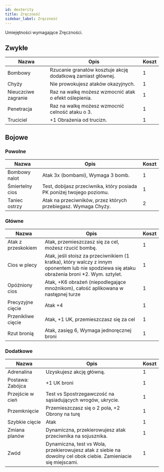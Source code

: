 ```yaml
---
id: dexterity
title: Zręczność
sidebar_label: Zręczność
---
```


Umiejętności wymagające Zręczności.

## Zwykłe

| Nazwa | Opis | Koszt |
|-------|------|-------|
| Bombowy | Rzucanie granatów kosztuje akcję dodatkową zamiast głównej. | 1 |
| Chyży | Nie prowokujesz ataków okazyjnych. | 1 |
| Nieuczciwe zagranie | Raz na walkę możesz wzmocnić atak o efekt oślepienia. | 1 |
| Penetracja | Raz na walkę możesz wzmocnić celność ataku o 3. | 1 |
| Truciciel | +1 Obrażenia od trucizn. | 1 |

## Bojowe

### Powolne
| Nazwa | Opis | Koszt |
|-------|------|-------|
| Bombowy nalot | Atak 3x (bombami), Wymaga 3 bomb. | 1 |
| Śmiertelny cios | Test, dobijasz przeciwnika, który posiada PK poniżej twojego poziomu. | 1 |
| Taniec ostrzy | Atak na przeciwników, przez których przebiegasz. Wymaga Chyży. | 2 |

### Główne
| Nazwa | Opis | Koszt |
|-------|------|-------|
| Atak z przeskokiem | Atak, przemieszczasz się za cel, możesz rzucić bombę. | 1 |
| Cios w plecy | Atak, jeśli stoisz za przeciwnikiem (1 kratka), który walczy z innym oponentem lub nie spodziewa się ataku obrażenia broni *2. Wym. sztylet. | 1 |
| Opóźniony cios | Atak, +K6 obrażeń (niepodlegające mnożnikom), całość aplikowana w następnej turze | 1 |
| Precyzyjne cięcie | Atak +4 | 1 |
| Przenikliwe cięcie | Atak, +1 UK, przemieszczasz się za cel | 1 |
| Rzut bronią | Atak, zasięg 6, Wymaga jednoręcznej broni | 1 |

### Dodatkowe
| Nazwa | Opis | Koszt |
|-------|------|-------|
| Adrenalina | Uzyskujesz akcję główną. | 1 |
| Postawa: Zabójca | +1 UK broni | 1 |
| Przejście w cień | Test vs Spostrzegawczość na sąsiadujących wrogów, ukrycie. | 1 |
| Przemknięcie | Przemieszczasz się o 2 pola, +2 Obrony na turę | 1 |
| Szybkie cięcie | Atak | 1 |
| Zmiana planów | Dynamiczna, przekierowujesz atak przeciwnika na sojusznika. | 1 |
| Zwód | Dynamiczna, test vs Wola, przekierowujesz atak z siebie na dowolny cel obok ciebie. Zamieniacie się miejscami. | 1 |